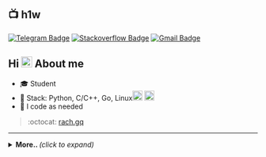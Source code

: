 ## :tv: h1w 
<!-- [![Linkedin Badge](https://img.shields.io/badge/-LinkedIn-blue?style=for-the-badge&logo=Linkedin&logoColor=white&link=https://www.linkedin.com/in/lucas-bittencourt/)](https://www.linkedin.com/in/lucas-bittencourt/) -->
<!-- [![Twitter Badge](https://img.shields.io/badge/-Twitter-1ca0f1?style=for-the-badge&labelColor=1ca0f1&logo=twitter&logoColor=white&link=https://twitter.com/lgdbittencourt)](https://twitter.com/lgdbittencourt) -->
[![Telegram Badge](https://img.shields.io/badge/-Telegram-1ca0f1?style=for-the-badge&labelColor=1ca0f1&logo=telegram&logoColor=white&link=https://t.me/vimnative)](https://t.me/vimnative) [![Stackoverflow Badge](https://img.shields.io/badge/-Stackoverflow-4CA143?style=for-the-badge&logo=Stackoverflow&logoColor=white&link=https://stackoverflow.com/users/16967128/h1w)](https://stackoverflow.com/users/16967128/h1w) [![Gmail Badge](https://img.shields.io/badge/-Gmail-c14438?style=for-the-badge&logo=Gmail&logoColor=white&link=mailto:bpqvgq@gmail.com)](mailto:bpqvgq@gmail.com)
<!-- [![DEV Badge](https://img.shields.io/badge/-DEV-black?style=for-the-badge&logo=Dev.to&logoColor=white&link=https://dev.to/lucasgdb)](https://dev.to/lucasgdb) -->

## Hi <img src="https://github.com/lucasgdb/lucasgdb/blob/master/assets/hi.gif" width="22px"> About me

- :mortar_board: Student
- :purple_heart: Stack: Python, C/C++, Go, Linux<img height="20" width="20" src="https://icons.iconarchive.com/icons/papirus-team/papirus-apps/256/distributor-logo-archlinux-icon.png" /> <img height="20" width="20" src="https://upload.wikimedia.org/wikipedia/commons/thumb/9/99/Wayland_Logo.svg/266px-Wayland_Logo.svg.png" />
- :bust_in_silhouette: I code as needed

> :octocat: [rach.gq](http://rach.gq)

---

<details>
  <summary> <b> More.. </b> <i>(click to expand)</i> </summary>
  
  ## Github regards
  
  <a href="https://github.com/anuraghazra/github-readme-stats">
    <img align="center" src="https://github-readme-stats.vercel.app/api?username=h1w&show_icons=true&count_private=true&theme=github_dark" />
    <img align="top" src="https://github-readme-stats.vercel.app/api/top-langs/?username=h1w&layout=compact&theme=github_dark" />
  </a>
  
---
  
  <p align="center">
    <a href="https://github.com/ryo-ma/github-profile-trophy" align="center">
      <img align="center" src="https://github-profile-trophy.vercel.app/?theme=github_dark&margin-w=8&column=6&username=h1w" alt="Trophies" />
    </a>
  </p>
  
  ## Extra stack 
  
  ![Python](https://img.shields.io/badge/Python-darkgreen.svg?style=flat-square&logo=python&logoColor=white)
  ![Django](https://img.shields.io/badge/Django-092E20.svg?style=flat-square&logo=django&logoColor=white)
  ![C++](https://img.shields.io/badge/C++-00599C.svg?style=flat-square&logo=cplusplus&logoColor=white)
  ![Go](https://img.shields.io/badge/Go-00ADD8.svg?style=flat-square&logo=Go&logoColor=white)
  ![Heroku](https://img.shields.io/badge/-Heroku-430098?style=flat-square&logo=heroku&logoColor=white)
  ![Arch](https://img.shields.io/badge/Archlinux-blue.svg?style=flat-square&logo=archlinux&logoColor=white)
  ![Linux](https://img.shields.io/badge/-Linux-FCC624?style=flat-square&logo=linux&logoColor=white)
  ![Nginx](https://img.shields.io/badge/Nginx-009639.svg?style=flat-square&logo=nginx&logoColor=white)
  ![Windows](https://img.shields.io/badge/Windows-0078D6?style=flat-square&logo=windows&logoColor=white)
  ![VSCode](https://img.shields.io/badge/-VSCode-0085D1?style=flat-square&logo=visual-studio-code&logoColor=white)
  ![HackTheBox](https://img.shields.io/badge/Hack%20The%20Box-9FEF00.svg?style=flat-square&logo=HackTheBox&logoColor=white)
  ![Git](https://img.shields.io/badge/-Git-F05032?style=flat-square&logo=git&logoColor=white)
  ![Docker](https://img.shields.io/badge/-Docker-46a2f1?style=flat-square&logo=docker&logoColor=white)
  ![PostgreSQL](https://img.shields.io/badge/postgresql-blue.svg?style=flat-square&logo=postgresql&logoColor=white)
  ![Vue.js](https://img.shields.io/badge/Vue.js-4FC08D.svg?style=flat-square&logo=vuedotjs&logoColor=white)
  ![HTML5](https://img.shields.io/badge/-HTML5-E34F26?style=flat-square&logo=html5&logoColor=white)
  ![CSS3](https://img.shields.io/badge/-CSS3-549FDE?style=flat-square&logo=css3&logoColor=white)
  ![JavaScript](https://img.shields.io/badge/-JavaScript-F7B93E?style=flat-square&logo=javascript&logoColor=white)
  ![FFmpeg](https://img.shields.io/badge/FFmpeg-green.svg?style=flat-square&logo=FFmpeg&logoColor=white)
  ![Cloudflare](https://img.shields.io/badge/Cloudflare-F38020.svg?style=flat-square&logo=cloudflare&logoColor=white)
</details>

